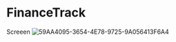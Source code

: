# FinanceTrack

Screeen
![59AA4095-3654-4E78-9725-9A056413F6A4](https://user-images.githubusercontent.com/50370915/166679734-c1062786-06c5-4467-9fd0-b83497947c71.jpeg)
